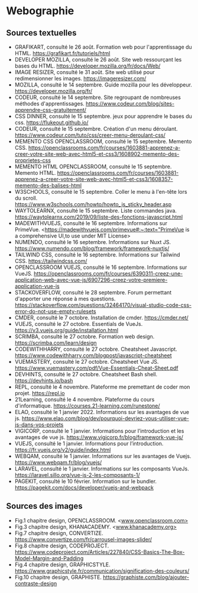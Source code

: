 # Webographie
## Sources textuelles
- GRAFIKART, consulté le 26 août. Formation web pour l'apprentissage du HTML. <https://grafikart.fr/tutoriels/html>
- DEVELOPER MOZILLA, consulté le 26 août. Site web ressourçant les bases du HTML. <https://developer.mozilla.org/fr/docs/Web/>
- IMAGE RESIZER, consulté le  31 août. Site web utilisé pour redimensionner les images. <https://imageresizer.com/>
- MOZILLA, consulté le 14 septembre. Guide mozilla pour les développeur. <https://developer.mozilla.org/fr/>
- CODEUR, consulté le 14 septembre. Site regroupant de nombreuses méthodes d'apprentissages. <https://www.codeur.com/blog/sites-apprendre-css-gratuitement/>
- CSS DINNER, consulté le 15 septembre. jeux pour apprendre le bases du css. <https://flukeout.github.io/>
- CODEUR, consulté le 15 septembre. Création d'un menu déroulant. <https://www.codeur.com/tuto/css/creer-menu-deroulant-css/>
- MEMENTO CSS OPENCLASSROOM, consulté le 15 septembre. Memento CSS. <https://openclassrooms.com/fr/courses/1603881-apprenez-a-creer-votre-site-web-avec-html5-et-css3/1608902-memento-des-proprietes-css>
- MEMENTO HTML OPENCLASSROOM, consulté le 15 septembre. Memento HTML. <https://openclassrooms.com/fr/courses/1603881-apprenez-a-creer-votre-site-web-avec-html5-et-css3/1608357-memento-des-balises-html>
- W3SCHOOLS, consulté le 15 septembre. Coller le menu à l'en-tête lors du scroll. <https://www.w3schools.com/howto/howto_js_sticky_header.asp>
- WAYTOLEARNX, consulté le 15 septembre. Liste commandes java. <https://waytolearnx.com/2019/09/liste-des-fonctions-javascript.html>
- MADEWITHVUEJS, consulté le 16 septembre. Informations sur PrimeVue. <https://madewithvuejs.com/primevue#:~:text="PrimeVue is a comprehensive UI,to use under MIT License>
- NUMENDO, consulté le 16 septembre. Informations sur Nuxt JS. <https://www.numendo.com/blog/framework/framework-nuxtjs/>
- TAILWIND CSS, consulté le 16 septembre. Informations sur Tailwind CSS. <https://tailwindcss.com/>
- OPENCLASSROOM VUEJS, consulté le 16 septembre. Informations sur VueJS. <https://openclassrooms.com/fr/courses/6390311-creez-une-application-web-avec-vue-js/6907296-creez-votre-premiere-application-vue-js>
- STACKOVERFLOW, consulté le 28 septembre. Forum permettant d'apporter une réponse à mes questions. <https://stackoverflow.com/questions/32464170/visual-studio-code-css-error-do-not-use-empty-rulesets>
- CMDER, consulté le 7 octobre. Installation de cmder. <https://cmder.net/>
- VUEJS, consulté le 27 octobre. Essentials de VueJs. <https://v3.vuejs.org/guide/installation.html>
- SCRIMBA, consulté le 27 octobre. Formation web design. <https://scrimba.com/learn/design>
- CODEWITHHARRY, consulté le 27 octobre. Cheatsheet Javascript. <https://www.codewithharry.com/blogpost/javascript-cheatsheet>
- VUEMASTERY, consulté le 27 octobre. Cheatsheet Vue JS. <https://www.vuemastery.com/pdf/Vue-Essentials-Cheat-Sheet.pdf>
- DEVHINTS, consulté le 27 octobre. Cheatsheet Bash shell. <https://devhints.io/bash>
- REPL, consulté le 4 novembre. Plateforme me premettant de coder mon projet. <https://repl.io>
- 21Learning, consulté le 4 novembre. Plateforme du cours d'informatique. <https://courses.21-learning.com/runestone/>
- ELAO, consulté le 1 janvier 2022. Informations sur les avantages de vue js. <https://www.elao.com/blog/dev/pourquoi-devriez-vous-utiliser-vue-js-dans-vos-projets>
- VIGICORP, consulté le 1 janvier. Informations pour l’introduction et les avantages de vue js. <https://www.vigicorp.fr/blog/framework-vue-js/>
- VUEJS, consulté le 1 janvier. Informations pour l’introduction. <https://fr.vuejs.org/v2/guide/index.html>
- WEBQAM, consulté le 1 janvier. Informations sur les avantages de Vuejs. <https://www.webqam.fr/blog/vuejs/>
- LARAVEL, consulté le 1 janvier. Informations sur les composants VueJs. <https://laravel.sillo.org/vue-js-2-les-composants-1/>
- PAGEKIT, consulté le 10 février. Information sur le bundler. <https://pagekit.com/docs/developer/vuejs-and-webpack>


## Sources des images
- Fig.1 chapitre design, OPENCLASSROOM. <www.openclassroom.com>
- Fig.3 chapitre design, KHANACADEMY. <www.khanacademy.org>
- Fig.7 chapitre design, CONVERTIZE. <https://www.convertize.com/fr/carrousel-images-slider/>
- Fig.8 chapitre design, CODEPROJECT. <https://www.codeproject.com/Articles/227840/CSS-Basics-The-Box-Model-Margin-and-Padding>
- Fig.4 chapitre design, GRAPHICSTYLE. <https://www.graphicstyle.fr/communication/signification-des-couleurs/>
- Fig.10 chapitre design, GRAPHISTE. <https://graphiste.com/blog/ajouter-contraste-design>